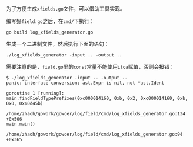 为了方便生成`xfields.go`文件，可以借助工具实现。

编写好`field.go`之后，在`cmd/`下执行：

```
go build log_xfields_generator.go
```
生成一个二进制文件，然后执行下面的语句：

```
./log_xfields_generator -input .. -output ..
```



需要注意的是，`field.go`里的`const`常量不能使用`itoa`赋值，否则会报错：

```
$ ./log_xfields_generator -input .. -output ..
panic: interface conversion: ast.Expr is nil, not *ast.Ident

goroutine 1 [running]:
main.findFieldTypePrefixes(0xc000014160, 0xb, 0x2, 0xc000014160, 0xb, 0x0, 0x40d45b)
	/home/zhaoh/gowork/gowcer/log/field/cmd/log_xfields_generator.go:134 +0x506
main.main()
	/home/zhaoh/gowork/gowcer/log/field/cmd/log_xfields_generator.go:94 +0x365
```

